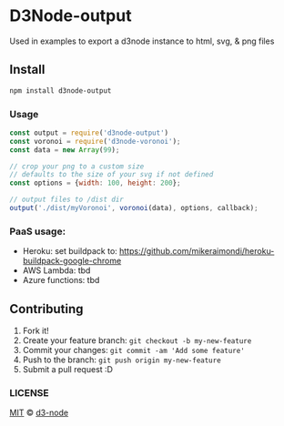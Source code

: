 # D3Node-output

Used in examples to export a d3node instance to html, svg, & png files

## Install

```bash
npm install d3node-output
```

### Usage
```js
const output = require('d3node-output')
const voronoi = require('d3node-voronoi');
const data = new Array(99);

// crop your png to a custom size
// defaults to the size of your svg if not defined
const options = {width: 100, height: 200};

// output files to /dist dir
output('./dist/myVoronoi', voronoi(data), options, callback);
```

### PaaS usage:
- Heroku: set buildpack to: https://github.com/mikeraimondi/heroku-buildpack-google-chrome
- AWS Lambda: tbd
- Azure functions: tbd

## Contributing

1. Fork it!
2. Create your feature branch: `git checkout -b my-new-feature`
3. Commit your changes: `git commit -am 'Add some feature'`
4. Push to the branch: `git push origin my-new-feature`
5. Submit a pull request :D

### LICENSE

[MIT](LICENSE) &copy; [d3-node](https://github.com/d3-node)
